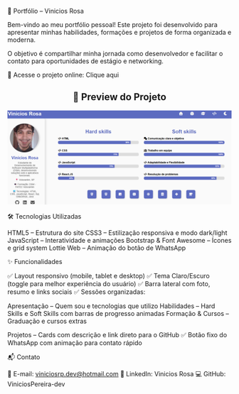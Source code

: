 📌 Portfólio – Vinicios Rosa

Bem-vindo ao meu portfólio pessoal!
Este projeto foi desenvolvido para apresentar minhas habilidades, formações e projetos de forma organizada e moderna.

O objetivo é compartilhar minha jornada como desenvolvedor e facilitar o contato para oportunidades de estágio e networking.

🔗 Acesse o projeto online: Clique aqui

<h2 align="center">📸 Preview do Projeto</h2>
<p align="center">
  <img src="assets/preview.png" alt="Preview do Projeto" width="700">
</p>
  
🛠️ Tecnologias Utilizadas

HTML5 – Estrutura do site
CSS3 – Estilização responsiva e modo dark/light
JavaScript – Interatividade e animações
Bootstrap & Font Awesome – Ícones e grid system
Lottie Web – Animação do botão de WhatsApp

✨ Funcionalidades

✅ Layout responsivo (mobile, tablet e desktop)
✅ Tema Claro/Escuro (toggle para melhor experiência do usuário)
✅ Barra lateral com foto, resumo e links sociais
✅ Sessões organizadas:

Apresentação – Quem sou e tecnologias que utilizo
Habilidades – Hard Skills e Soft Skills com barras de progresso animadas
Formação & Cursos – Graduação e cursos extras

Projetos – Cards com descrição e link direto para o GitHub
✅ Botão fixo do WhatsApp com animação para contato rápido

📬 Contato

📧 E-mail: viniciosrp.dev@hotmail.com
💼 LinkedIn: Vinicios Rosa
💻 GitHub: ViniciosPereira-dev
